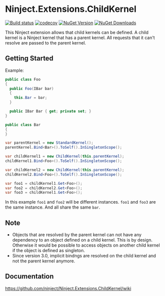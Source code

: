 # Ninject.Extensions.ChildKernel

[![Build status](https://ci.appveyor.com/api/projects/status/lg793a8v8ldnlp25?svg=true)](https://ci.appveyor.com/project/Ninject/ninject-extensions-childkernel)
[![codecov](https://codecov.io/gh/ninject/Ninject.Extensions.ChildKernel/branch/master/graph/badge.svg)](https://codecov.io/gh/ninject/Ninject.Extensions.ChildKernel)
[![NuGet Version](http://img.shields.io/nuget/v/Ninject.Extensions.ChildKernel.svg?style=flat)](https://www.nuget.org/packages/Ninject.Extensions.ChildKernel/) 
[![NuGet Downloads](http://img.shields.io/nuget/dt/Ninject.Extensions.ChildKernel.svg?style=flat)](https://www.nuget.org/packages/Ninject.Extensions.ChildKernel/)

This Ninject extension allows that child kernels can be defined. A child kernel is a 
Ninject kernel that has a parent kernel. All requests that it can't resolve are passed
to the parent kernel.

## Getting Started
Example:
```C#
public class Foo
{
  public Foo(IBar bar)
  {
    this.Bar = bar;
  }

  public IBar Bar { get; private set; }
}

public class Bar
{
}

var parentKernel = new StandardKernel();
parentKernel.Bind<Bar>().ToSelf().InSingletonScope();

var childKernel1 = new ChildKernel(this.parentKernel);
childKernel1.Bind<Foo>().ToSelf().InSingletonScope();

var childKernel2 = new ChildKernel(this.parentKernel);
childKernel2.Bind<Foo>().ToSelf().InSingletonScope();

var foo1 = childKernel1.Get<Foo>();
var foo2 = childKernel2.Get<Foo>();
var foo3 = childKernel1.Get<Foo>();
```

In this example `foo1` and `foo2` will be different instances. 
`foo1` and `foo3` are the same instance. 
And all share the same `bar`.

## Note
- Objects that are resolved by the parent kernel can not have any dependency to an object
  defined on a child kernel. This is by design. Otherwise it would be possible to access
  objects on another child kernel if the object is defined as singleton.
- Since version 3.0, implicit bindngs are resolved on the child kernel and not the parent 
  kernel anymore.

## Documentation
https://github.com/ninject/Ninject.Extensions.ChildKernel/wiki